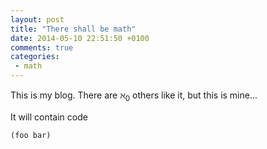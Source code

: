 ```yaml
---
layout: post
title: "There shall be math"
date: 2014-05-10 22:51:50 +0100
comments: true
categories:
 - math
---
```


This is my blog. There are $\aleph_0$ others like it, but this is mine...

It will contain code

``` cl
(foo bar)
```
